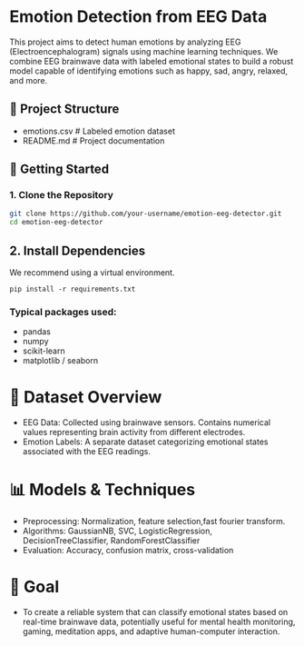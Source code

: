 # Emotion Detection from EEG Data

This project aims to detect human emotions by analyzing EEG (Electroencephalogram) signals using machine learning techniques. We combine EEG brainwave data with labeled emotional states to build a robust model capable of identifying emotions such as happy, sad, angry, relaxed, and more.

## 📁 Project Structure
- emotions.csv # Labeled emotion dataset 
- README.md # Project documentation 

## 🚀 Getting Started

### 1. Clone the Repository

```bash
git clone https://github.com/your-username/emotion-eeg-detector.git
cd emotion-eeg-detector
```
## 2. Install Dependencies
We recommend using a virtual environment.

```
pip install -r requirements.txt
```
### Typical packages used:

- pandas
- numpy
- scikit-learn
- matplotlib / seaborn

# 🧠 Dataset Overview
- EEG Data: Collected using brainwave sensors. Contains numerical values representing brain activity from different electrodes.
- Emotion Labels: A separate dataset categorizing emotional states associated with the EEG readings.

# 📊 Models & Techniques
- Preprocessing: Normalization, feature selection,fast fourier transform.
- Algorithms: GaussianNB, SVC, LogisticRegression, DecisionTreeClassifier, RandomForestClassifier
- Evaluation: Accuracy, confusion matrix, cross-validation

# 🔮 Goal
- To create a reliable system that can classify emotional states based on real-time brainwave data, potentially useful for mental health monitoring, gaming, meditation apps, and adaptive human-computer interaction.
